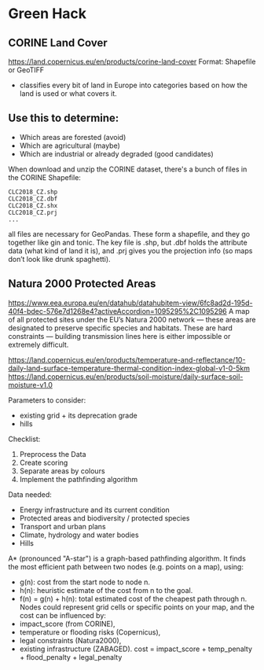 # Green Hack
## CORINE Land Cover
https://land.copernicus.eu/en/products/corine-land-cover
Format: Shapefile or GeoTIFF
- classifies every bit of land in Europe into categories based on how the land is used or what covers it.
## Use this to determine:
- Which areas are forested (avoid)
- Which are agricultural (maybe)
- Which are industrial or already degraded (good candidates)

When download and unzip the CORINE dataset, there's a bunch of files in the CORINE Shapefile:
```
CLC2018_CZ.shp
CLC2018_CZ.dbf
CLC2018_CZ.shx
CLC2018_CZ.prj
...
```
all files are necessary for GeoPandas.
These form a shapefile, and they go together like gin and tonic. The key file is .shp, but .dbf holds the attribute data (what kind of land it is), and .prj gives you the projection info (so maps don’t look like drunk spaghetti).

## Natura 2000 Protected Areas
https://www.eea.europa.eu/en/datahub/datahubitem-view/6fc8ad2d-195d-40f4-bdec-576e7d1268e4?activeAccordion=1095295%2C1095296
A map of all protected sites under the EU’s Natura 2000 network — these areas are designated to preserve specific species and habitats.
These are hard constraints — building transmission lines here is either impossible or extremely difficult.

https://land.copernicus.eu/en/products/temperature-and-reflectance/10-daily-land-surface-temperature-thermal-condition-index-global-v1-0-5km
https://land.copernicus.eu/en/products/soil-moisture/daily-surface-soil-moisture-v1.0

Parameters to consider:
- existing grid + its deprecation grade
- hills

Checklist:
1. Preprocess the Data
2. Create scoring
3. Separate areas by colours
4. Implement the pathfinding algorithm

Data needed:
- Energy infrastructure and its current condition
- Protected areas and biodiversity / protected species
- Transport and urban plans
- Climate, hydrology and water bodies
- Hills

A* (pronounced "A-star") is a graph-based pathfinding algorithm. It finds the most efficient path between two nodes (e.g. points on a map), using:
- g(n): cost from the start node to node n.
- h(n): heuristic estimate of the cost from n to the goal.
- f(n) = g(n) + h(n): total estimated cost of the cheapest path through n.
Nodes could represent grid cells or specific points on your map, and the cost can be influenced by:
- impact_score (from CORINE),
- temperature or flooding risks (Copernicus),
- legal constraints (Natura2000),
- existing infrastructure (ZABAGED).
cost = impact_score + temp_penalty + flood_penalty + legal_penalty
